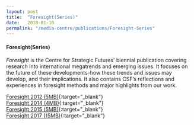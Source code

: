 ```yaml
---
layout: post
title:  "Foresight(Series)"
date:   2018-01-10
permalink: "/media-centre/publications/Foresight-Series"
---
```


#### **Foresight(Series)**

_Foresight_ is the Centre for Strategic Futures' biennial publication covering research into international megatrends and emerging issues. It focuses on the future of these developments-how these trends and issues may develop, and their implications. It also contains CSF’s reflections and experiences in foresight methods and major highlights from our work.

[Foresight 2012 (5MB)](/files/media-centre/publications/csf-report-2012.pdf){:target="_blank"}    
[Foresight 2014 (4MB)](/files/media-centre/publications/csf-report-2014.pdf){:target="_blank"}    
[Foresight 2015 (5MB)](/files/media-centre/publications/csf-report-2015.pdf){:target="_blank"}  
[Foresight 2017 (15MB)](/files/media-centre/publications/csf-foresight_fa-for-server_interactive-2.pdf){:target="_blank"}    
    

